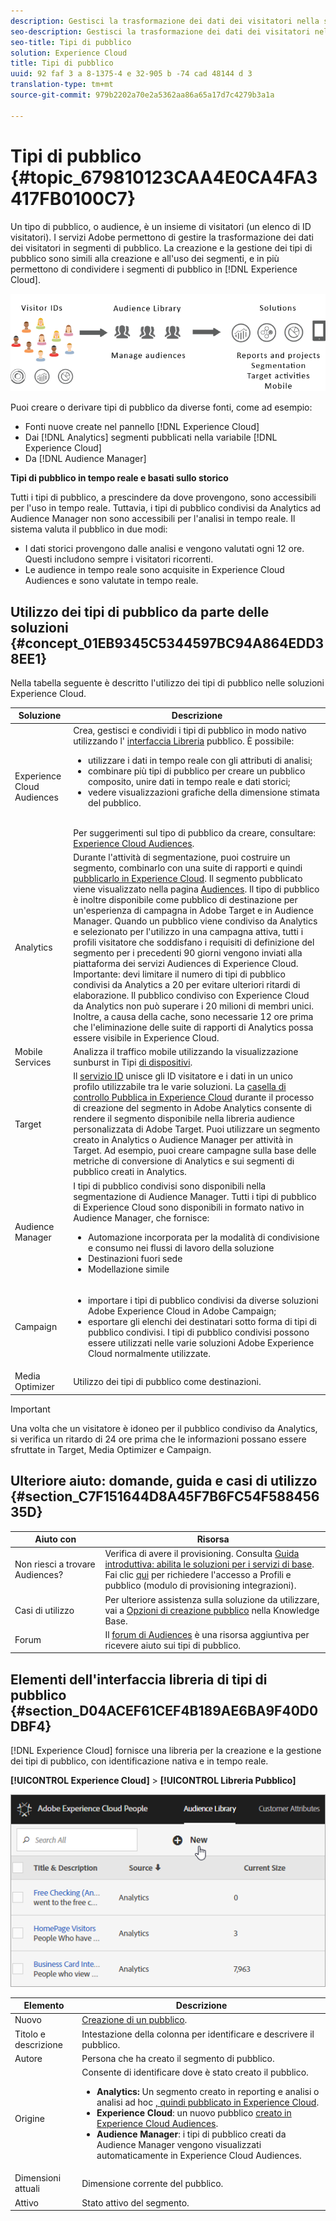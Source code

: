 ```yaml
---
description: Gestisci la trasformazione dei dati dei visitatori nella segmentazione del pubblico.
seo-description: Gestisci la trasformazione dei dati dei visitatori nella segmentazione del pubblico.
seo-title: Tipi di pubblico
solution: Experience Cloud
title: Tipi di pubblico
uuid: 92 faf 3 a 8-1375-4 e 32-905 b -74 cad 48144 d 3
translation-type: tm+mt
source-git-commit: 979b2202a70e2a5362aa86a65a17d7c4279b3a1a

---
```



# Tipi di pubblico {#topic_679810123CAA4E0CA4FA3417FB0100C7}

Un tipo di pubblico, o audience, è un insieme di visitatori (un elenco di ID visitatori). I servizi Adobe permettono di gestire la trasformazione dei dati dei visitatori in segmenti di pubblico. La creazione e la gestione dei tipi di pubblico sono simili alla creazione e all&#39;uso dei segmenti, e in più permettono di condividere i segmenti di pubblico in [!DNL Experience Cloud].

![](assets/audiences.png)

Puoi creare o derivare tipi di pubblico da diverse fonti, come ad esempio:

* Fonti nuove create nel pannello [!DNL Experience Cloud]
* Dai [!DNL Analytics] segmenti pubblicati nella variabile [!DNL Experience Cloud]
* Da [!DNL Audience Manager]

**Tipi di pubblico in tempo reale e basati sullo storico**

Tutti i tipi di pubblico, a prescindere da dove provengono, sono accessibili per l&#39;uso in tempo reale. Tuttavia, i tipi di pubblico condivisi da Analytics ad Audience Manager non sono accessibili per l&#39;analisi in tempo reale. Il sistema valuta il pubblico in due modi:

* I dati storici provengono dalle analisi e vengono valutati ogni 12 ore. Questi includono sempre i visitatori ricorrenti.
* Le audience in tempo reale sono acquisite in Experience Cloud Audiences e sono valutate in tempo reale.


## Utilizzo dei tipi di pubblico da parte delle soluzioni {#concept_01EB9345C5344597BC94A864EDD38EE1}

Nella tabella seguente è descritto l&#39;utilizzo dei tipi di pubblico nelle soluzioni Experience Cloud.

| Soluzione | Descrizione |
|--- |--- |
| Experience Cloud Audiences | Crea, gestisci e condividi i tipi di pubblico in modo nativo utilizzando l&#39; [interfaccia Libreria](../audience-library/audience-library.md) pubblico. È possibile:<ul><li>utilizzare i dati in tempo reale con gli attributi di analisi;</li><li>combinare più tipi di pubblico per creare un pubblico composito, unire dati in tempo reale e dati storici;</li><li>vedere visualizzazioni grafiche della dimensione stimata del pubblico.</li></ul><br>Per suggerimenti sul tipo di pubblico da creare, consultare: [Experience Cloud Audiences](https://helpx.adobe.com/marketing-cloud-core/kb/People/Audience-Creation-Options.html). |
| Analytics | Durante l&#39;attività di segmentazione, puoi costruire un segmento, combinarlo con una suite di rapporti e quindi   [ pubblicarlo in Experience Cloud](../audience-library/audience-library.md). Il segmento pubblicato viene visualizzato nella pagina [Audiences](../audience-library/audience-library.md). Il tipo di pubblico è inoltre disponibile come pubblico di destinazione per un&#39;esperienza di campagna in Adobe Target e in Audience Manager.   Quando un pubblico viene condiviso da Analytics e selezionato per l&#39;utilizzo in una campagna attiva, tutti i profili visitatore che soddisfano i requisiti di definizione del segmento per i precedenti 90 giorni vengono inviati alla piattaforma dei servizi Audiences di Experience Cloud.   Importante: devi limitare il numero di tipi di pubblico condivisi da Analytics a 20 per evitare ulteriori ritardi di elaborazione. Il pubblico condiviso con Experience Cloud da Analytics non può superare i 20 milioni di membri unici. Inoltre, a causa della cache, sono necessarie 12 ore prima che l&#39;eliminazione delle suite di rapporti di Analytics possa essere visibile in Experience Cloud. |
| Mobile Services | Analizza il traffico mobile utilizzando la visualizzazione sunburst in Tipi [di dispositivi](https://marketing.adobe.com/resources/help/en_US/mobile/?f=reports_devices). |
| Target | Il [servizio ID](https://marketing.adobe.com/resources/help/en_US/mcvid/) unisce gli ID visitatore e i dati in un unico profilo utilizzabile tra le varie soluzioni. La [casella di controllo Pubblica in Experience Cloud](../audience-library/audience-library.md) durante il processo di creazione del segmento in Adobe Analytics consente di rendere il segmento disponibile nella libreria audience personalizzata di Adobe Target. Puoi utilizzare un segmento creato in Analytics o Audience Manager per attività in Target.  Ad esempio, puoi creare campagne sulla base delle metriche di conversione di Analytics e sui segmenti di pubblico creati in Analytics. |
| Audience Manager | I tipi di pubblico condivisi sono disponibili nella segmentazione di Audience Manager. Tutti i tipi di pubblico di Experience Cloud sono disponibili in formato nativo in Audience Manager, che fornisce:<ul><li>Automazione incorporata per la modalità di condivisione e consumo nei flussi di lavoro della soluzione</li><li>Destinazioni fuori sede</li><li>Modellazione simile</li></ul> |
| Campaign | <ul><li>importare i tipi di pubblico condivisi da diverse soluzioni Adobe Experience Cloud in Adobe Campaign;</li><li>esportare gli elenchi dei destinatari sotto forma di tipi di pubblico condivisi. I tipi di pubblico condivisi possono essere utilizzati nelle varie soluzioni Adobe Experience Cloud normalmente utilizzate.</li></ul> |
| Media Optimizer | Utilizzo dei tipi di pubblico come destinazioni. |


>[!IMPORTANT]
>
>Una volta che un visitatore è idoneo per il pubblico condiviso da Analytics, si verifica un ritardo di 24 ore prima che le informazioni possano essere sfruttate in Target, Media Optimizer e Campaign.

## Ulteriore aiuto: domande, guida e casi di utilizzo {#section_C7F151644D8A45F7B6FC54F58845635D}


| Aiuto con | Risorsa |
|--- |--- |
| Non riesci a trovare Audiences? | Verifica di avere il provisioning. Consulta  [Guida introduttiva: abilita le soluzioni per i servizi di base](../core-services/core-services.md).<br>Fai clic [qui](https://www.adobe.com/go/audiences) per richiedere l&#39;accesso a Profili e pubblico (modulo di provisioning integrazioni). |
| Casi di utilizzo | Per ulteriore assistenza sulla soluzione da utilizzare, vai a [Opzioni di creazione pubblico](https://helpx.adobe.com/marketing-cloud-core/kb/People/Audience-Creation-Options.html) nella Knowledge Base. |
| Forum | Il [forum di Audiences](https://forums.adobe.com/community/experience-cloud/platform/core-services/people-service/audiences) è una risorsa aggiuntiva per ricevere aiuto sui tipi di pubblico. |


## Elementi dell&#39;interfaccia libreria di tipi di pubblico {#section_D04ACEF61CEF4B189AE6BA9F40D0DBF4}

[!DNL Experience Cloud] fornisce una libreria per la creazione e la gestione dei tipi di pubblico, con identificazione nativa e in tempo reale.

**[!UICONTROL Experience Cloud]** &gt; **[!UICONTROL Libreria Pubblico]**

![](assets/audience_library.png)

| Elemento | Descrizione |
|--- |--- |
| Nuovo | [Creazione di un pubblico](../audience-library/audience-library.md). |
| Titolo e descrizione | Intestazione della colonna per identificare e descrivere il pubblico. |
| Autore | Persona che ha creato il segmento di pubblico. |
| Origine | Consente di identificare dove è stato creato il pubblico.<ul><li>**Analytics:** Un segmento creato in reporting e analisi o analisi ad hoc [, quindi pubblicato in Experience Cloud](../audience-library/audience-library.md).</li><li>**Experience Cloud**: un nuovo pubblico [creato in Experience Cloud Audiences](../audience-library/audience-library.md).</li><li>**Audience Manager**: i tipi di pubblico creati da Audience Manager vengono visualizzati automaticamente in Experience Cloud Audiences.</li></ul> |
| Dimensioni attuali | Dimensione corrente del pubblico. |
| Attivo | Stato attivo del segmento. |
